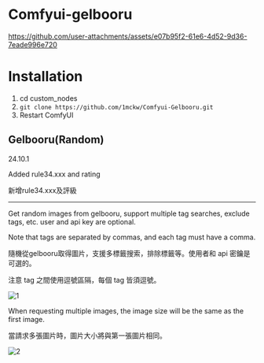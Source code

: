 # Comfyui-gelbooru


https://github.com/user-attachments/assets/e07b95f2-61e6-4d52-9d36-7eade996e720


# Installation
1. cd custom_nodes
1. `git clone https://github.com/1mckw/Comfyui-Gelbooru.git`
1. Restart ComfyUI

## Gelbooru(Random)

24.10.1

Added rule34.xxx and rating

新增rule34.xxx及評級

------------------------------------------------------------------------------------------------
Get random images from gelbooru, support multiple tag searches, exclude tags, etc. user and api key are optional.

Note that tags are separated by commas, and each tag must have a comma.


隨機從gelbooru取得圖片，支援多標籤搜索，排除標籤等。使用者和 api 密鑰是可選的。

注意 tag 之間使用逗號區隔，每個 tag 皆須逗號。

![1](https://github.com/user-attachments/assets/1426fa43-dcfb-4ffc-ad7e-581bbcf18445)

When requesting multiple images, the image size will be the same as the first image.

當請求多張圖片時，圖片大小將與第一張圖片相同。

![2](https://github.com/user-attachments/assets/bff8588f-6a27-4983-9607-c04b61f9fd0a)

